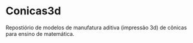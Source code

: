 # Conicas3d
Repostiório de modelos de manufatura aditiva (impressão 3d) de cônicas para ensino de matemática.
